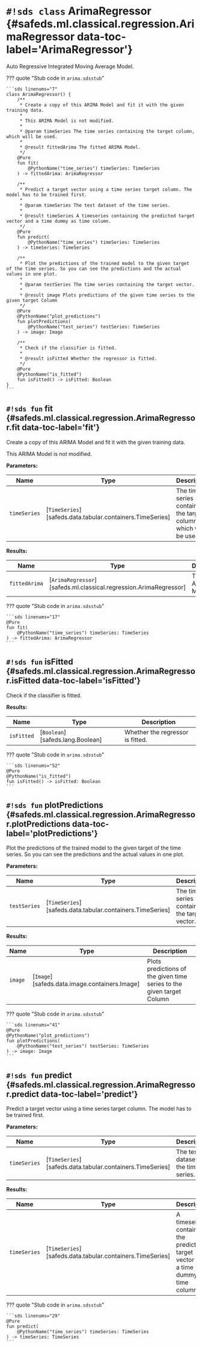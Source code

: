 # `#!sds class` ArimaRegressor {#safeds.ml.classical.regression.ArimaRegressor data-toc-label='ArimaRegressor'}

Auto Regressive Integrated Moving Average Model.

??? quote "Stub code in `arima.sdsstub`"

    ```sds linenums="7"
    class ArimaRegressor() {
        /**
         * Create a copy of this ARIMA Model and fit it with the given training data.
         *
         * This ARIMA Model is not modified.
         *
         * @param timeSeries The time series containing the target column, which will be used.
         *
         * @result fittedArima The fitted ARIMA Model.
         */
        @Pure
        fun fit(
            @PythonName("time_series") timeSeries: TimeSeries
        ) -> fittedArima: ArimaRegressor

        /**
         * Predict a target vector using a time series target column. The model has to be trained first.
         *
         * @param timeSeries The test dataset of the time series.
         *
         * @result timeSeries A timeseries containing the predicted target vector and a time dummy as time column.
         */
        @Pure
        fun predict(
            @PythonName("time_series") timeSeries: TimeSeries
        ) -> timeSeries: TimeSeries

        /**
         * Plot the predictions of the trained model to the given target of the time series. So you can see the predictions and the actual values in one plot.
         *
         * @param testSeries The time series containing the target vector.
         *
         * @result image Plots predictions of the given time series to the given target Column
         */
        @Pure
        @PythonName("plot_predictions")
        fun plotPredictions(
            @PythonName("test_series") testSeries: TimeSeries
        ) -> image: Image

        /**
         * Check if the classifier is fitted.
         *
         * @result isFitted Whether the regressor is fitted.
         */
        @Pure
        @PythonName("is_fitted")
        fun isFitted() -> isFitted: Boolean
    }
    ```

## `#!sds fun` fit {#safeds.ml.classical.regression.ArimaRegressor.fit data-toc-label='fit'}

Create a copy of this ARIMA Model and fit it with the given training data.

This ARIMA Model is not modified.

**Parameters:**

| Name | Type | Description | Default |
|------|------|-------------|---------|
| `timeSeries` | [`TimeSeries`][safeds.data.tabular.containers.TimeSeries] | The time series containing the target column, which will be used. | - |

**Results:**

| Name | Type | Description |
|------|------|-------------|
| `fittedArima` | [`ArimaRegressor`][safeds.ml.classical.regression.ArimaRegressor] | The fitted ARIMA Model. |

??? quote "Stub code in `arima.sdsstub`"

    ```sds linenums="17"
    @Pure
    fun fit(
        @PythonName("time_series") timeSeries: TimeSeries
    ) -> fittedArima: ArimaRegressor
    ```

## `#!sds fun` isFitted {#safeds.ml.classical.regression.ArimaRegressor.isFitted data-toc-label='isFitted'}

Check if the classifier is fitted.

**Results:**

| Name | Type | Description |
|------|------|-------------|
| `isFitted` | [`Boolean`][safeds.lang.Boolean] | Whether the regressor is fitted. |

??? quote "Stub code in `arima.sdsstub`"

    ```sds linenums="52"
    @Pure
    @PythonName("is_fitted")
    fun isFitted() -> isFitted: Boolean
    ```

## `#!sds fun` plotPredictions {#safeds.ml.classical.regression.ArimaRegressor.plotPredictions data-toc-label='plotPredictions'}

Plot the predictions of the trained model to the given target of the time series. So you can see the predictions and the actual values in one plot.

**Parameters:**

| Name | Type | Description | Default |
|------|------|-------------|---------|
| `testSeries` | [`TimeSeries`][safeds.data.tabular.containers.TimeSeries] | The time series containing the target vector. | - |

**Results:**

| Name | Type | Description |
|------|------|-------------|
| `image` | [`Image`][safeds.data.image.containers.Image] | Plots predictions of the given time series to the given target Column |

??? quote "Stub code in `arima.sdsstub`"

    ```sds linenums="41"
    @Pure
    @PythonName("plot_predictions")
    fun plotPredictions(
        @PythonName("test_series") testSeries: TimeSeries
    ) -> image: Image
    ```

## `#!sds fun` predict {#safeds.ml.classical.regression.ArimaRegressor.predict data-toc-label='predict'}

Predict a target vector using a time series target column. The model has to be trained first.

**Parameters:**

| Name | Type | Description | Default |
|------|------|-------------|---------|
| `timeSeries` | [`TimeSeries`][safeds.data.tabular.containers.TimeSeries] | The test dataset of the time series. | - |

**Results:**

| Name | Type | Description |
|------|------|-------------|
| `timeSeries` | [`TimeSeries`][safeds.data.tabular.containers.TimeSeries] | A timeseries containing the predicted target vector and a time dummy as time column. |

??? quote "Stub code in `arima.sdsstub`"

    ```sds linenums="29"
    @Pure
    fun predict(
        @PythonName("time_series") timeSeries: TimeSeries
    ) -> timeSeries: TimeSeries
    ```

